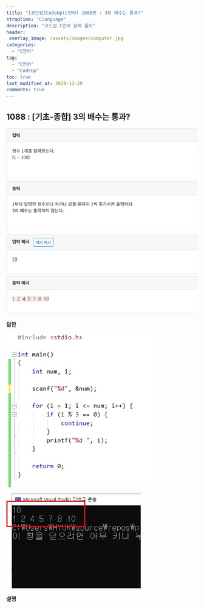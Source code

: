```yaml
---
title: "[코드업]CodeUp(c언어) 1088번 : 3의 배수는 통과?"
strapline: "Clanguage"
description: "코드업 C언어 문제 풀이"
header:
 overlay_image: /assets/images/computer.jpg
categories:
  - "C언어"
tag:
  - "C언어"
  - "CodeUp"
toc: true
last_modified_at: 2019-12-29
comments: true
---
```


## 1088 : [기초-종합] 3의 배수는 통과?

![c1088](/assets/images/c1088.jpg)

**답안**<br>

![c1088](/assets/images/c1088-2.jpg)

![c1088](/assets/images/c1088-1.jpg)

**설명**

